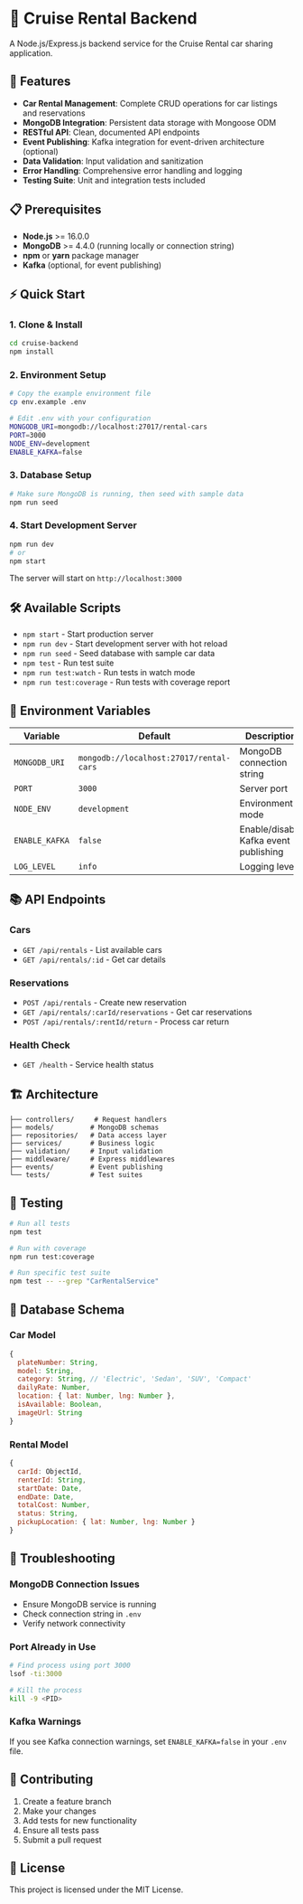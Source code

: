 # 🚗 Cruise Rental Backend

A Node.js/Express.js backend service for the Cruise Rental car sharing application.

## 🚀 **Features**

- **Car Rental Management**: Complete CRUD operations for car listings and reservations
- **MongoDB Integration**: Persistent data storage with Mongoose ODM
- **RESTful API**: Clean, documented API endpoints
- **Event Publishing**: Kafka integration for event-driven architecture (optional)
- **Data Validation**: Input validation and sanitization
- **Error Handling**: Comprehensive error handling and logging
- **Testing Suite**: Unit and integration tests included

## 📋 **Prerequisites**

- **Node.js** >= 16.0.0
- **MongoDB** >= 4.4.0 (running locally or connection string)
- **npm** or **yarn** package manager
- **Kafka** (optional, for event publishing)

## ⚡ **Quick Start**

### 1. **Clone & Install**
```bash
cd cruise-backend
npm install
```

### 2. **Environment Setup**
```bash
# Copy the example environment file
cp env.example .env

# Edit .env with your configuration
MONGODB_URI=mongodb://localhost:27017/rental-cars
PORT=3000
NODE_ENV=development
ENABLE_KAFKA=false
```

### 3. **Database Setup**
```bash
# Make sure MongoDB is running, then seed with sample data
npm run seed
```

### 4. **Start Development Server**
```bash
npm run dev
# or
npm start
```

The server will start on `http://localhost:3000`

## 🛠 **Available Scripts**

- `npm start` - Start production server
- `npm run dev` - Start development server with hot reload
- `npm run seed` - Seed database with sample car data
- `npm test` - Run test suite
- `npm run test:watch` - Run tests in watch mode
- `npm run test:coverage` - Run tests with coverage report

## 🔧 **Environment Variables**

| Variable | Default | Description |
|----------|---------|-------------|
| `MONGODB_URI` | `mongodb://localhost:27017/rental-cars` | MongoDB connection string |
| `PORT` | `3000` | Server port |
| `NODE_ENV` | `development` | Environment mode |
| `ENABLE_KAFKA` | `false` | Enable/disable Kafka event publishing |
| `LOG_LEVEL` | `info` | Logging level |

## 📚 **API Endpoints**

### **Cars**
- `GET /api/rentals` - List available cars
- `GET /api/rentals/:id` - Get car details

### **Reservations**
- `POST /api/rentals` - Create new reservation
- `GET /api/rentals/:carId/reservations` - Get car reservations
- `POST /api/rentals/:rentId/return` - Process car return

### **Health Check**
- `GET /health` - Service health status

## 🏗 **Architecture**

```
├── controllers/     # Request handlers
├── models/         # MongoDB schemas
├── repositories/   # Data access layer
├── services/       # Business logic
├── validation/     # Input validation
├── middleware/     # Express middlewares
├── events/         # Event publishing
└── tests/          # Test suites
```

## 🧪 **Testing**

```bash
# Run all tests
npm test

# Run with coverage
npm run test:coverage

# Run specific test suite
npm test -- --grep "CarRentalService"
```

## 🔌 **Database Schema**

### **Car Model**
```javascript
{
  plateNumber: String,
  model: String,
  category: String, // 'Electric', 'Sedan', 'SUV', 'Compact'
  dailyRate: Number,
  location: { lat: Number, lng: Number },
  isAvailable: Boolean,
  imageUrl: String
}
```

### **Rental Model**
```javascript
{
  carId: ObjectId,
  renterId: String,
  startDate: Date,
  endDate: Date,
  totalCost: Number,
  status: String,
  pickupLocation: { lat: Number, lng: Number }
}
```

## 🚨 **Troubleshooting**

### **MongoDB Connection Issues**
- Ensure MongoDB service is running
- Check connection string in `.env`
- Verify network connectivity

### **Port Already in Use**
```bash
# Find process using port 3000
lsof -ti:3000

# Kill the process
kill -9 <PID>
```

### **Kafka Warnings**
If you see Kafka connection warnings, set `ENABLE_KAFKA=false` in your `.env` file.

## 🤝 **Contributing**

1. Create a feature branch
2. Make your changes
3. Add tests for new functionality
4. Ensure all tests pass
5. Submit a pull request

## 📄 **License**

This project is licensed under the MIT License. 